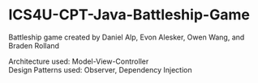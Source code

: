 # ICS4U-CPT-Java-Battleship-Game
Battleship game created by Daniel Alp, Evon Alesker, Owen Wang, and Braden Rolland

Architecture used: Model-View-Controller<br />
Design Patterns used: Observer, Dependency Injection
